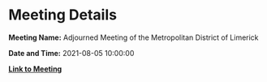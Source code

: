 # Meeting Details

**Meeting Name:** Adjourned Meeting of the Metropolitan District of Limerick

**Date and Time:** 2021-08-05 10:00:00

**[Link to Meeting](https://www.limerick.ie/council/whats-on/adjourned-meeting-metropolitan-district-limerick-2)**
